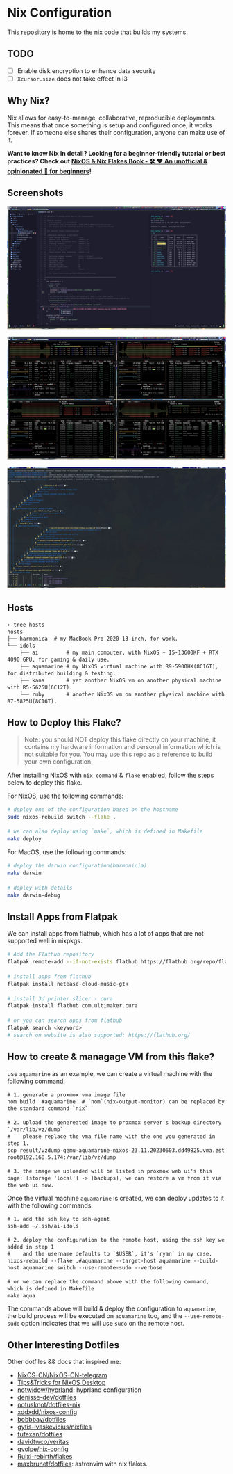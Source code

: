 # Nix Configuration

This repository is home to the nix code that builds my systems.

## TODO

- [ ] Enable disk encryption to enhance data security
- [ ] `Xcursor.size` does not take effect in i3

## Why Nix?

Nix allows for easy-to-manage, collaborative, reproducible deployments. This means that once something is setup and configured once, it works forever. If someone else shares their configuration, anyone can make use of it.

**Want to know Nix in detail? Looking for a beginner-friendly tutorial or best practices? Check out [NixOS & Nix Flakes Book - 🛠️ ❤️ An unofficial & opinionated :book: for beginners](https://github.com/ryan4yin/nixos-and-flakes-book)!**

## Screenshots

![](/_img/astronvim_2023-07-13_00-39.webp)

![](/_img/nix-distributed-building.webp)

![](/_img/nix-distributed-building-log.webp)

## Hosts

```shell
› tree hosts
hosts
├── harmonica  # my MacBook Pro 2020 13-inch, for work.
└── idols
    ├── ai         # my main computer, with NixOS + I5-13600KF + RTX 4090 GPU, for gaming & daily use.
    ├── aquamarine # my NixOS virtual machine with R9-5900HX(8C16T), for distributed building & testing.
    ├── kana       # yet another NixOS vm on another physical machine with R5-5625U(6C12T).
    └── ruby       # another NixOS vm on another physical machine with R7-5825U(8C16T).
```

## How to Deploy this Flake?

> Note: you should NOT deploy this flake directly on your machine, it contains my hardware information and personal information which is not suitable for you. You may use this repo as a reference to build your own configuration.

After installing NixOS with `nix-command` & `flake` enabled, follow the steps below to deploy this flake.

For NixOS, use the following commands:

```bash
# deploy one of the configuration based on the hostname
sudo nixos-rebuild switch --flake .

# we can also deploy using `make`, which is defined in Makefile
make deploy
```

For MacOS, use the following commands:

```bash
# deploy the darwin configuration(harmonicia)
make darwin

# deploy with details
make darwin-debug
```

## Install Apps from Flatpak

We can install apps from flathub, which has a lot of apps that are not supported well in nixpkgs.

```bash
# Add the Flathub repository
flatpak remote-add --if-not-exists flathub https://flathub.org/repo/flathub.flatpakrepo

# install apps from flathub
flatpak install netease-cloud-music-gtk

# install 3d printer slicer - cura
flatpak install flathub com.ultimaker.cura

# or you can search apps from flathub
flatpak search <keyword>
# search on website is also supported: https://flathub.org/
```

## How to create & managage VM from this flake?

use `aquamarine` as an example, we can create a virtual machine with the following command:

```shell
# 1. generate a proxmox vma image file
nom build .#aquamarine  # `nom`(nix-output-monitor) can be replaced by the standard command `nix`

# 2. upload the genereated image to proxmox server's backup directory `/var/lib/vz/dump`
#    please replace the vma file name with the one you generated in step 1.
scp result/vzdump-qemu-aquamarine-nixos-23.11.20230603.dd49825.vma.zst root@192.168.5.174:/var/lib/vz/dump

# 3. the image we uploaded will be listed in proxmox web ui's this page: [storage 'local'] -> [backups], we can restore a vm from it via the web ui now.
```

Once the virtual machine `aquamarine` is created, we can deploy updates to it with the following commands:

```shell
# 1. add the ssh key to ssh-agent
ssh-add ~/.ssh/ai-idols

# 2. deploy the configuration to the remote host, using the ssh key we added in step 1
#    and the username defaults to `$USER`, it's `ryan` in my case.
nixos-rebuild --flake .#aquamarine --target-host aquamarine --build-host aquamarine switch --use-remote-sudo --verbose

# or we can replace the command above with the following command, which is defined in Makefile
make aqua
```

The commands above will build & deploy the configuration to `aquamarine`, the build process will be executed on `aquamarine` too, and the `--use-remote-sudo` option indicates that we will use `sudo` on the remote host.


## Other Interesting Dotfiles

Other dotfiles && docs that inspired me:

- [NixOS-CN/NixOS-CN-telegram](https://github.com/NixOS-CN/NixOS-CN-telegram)
- [Tips&Tricks for NixOS Desktop](https://discourse.nixos.org/t/tips-tricks-for-nixos-desktop/28488/2)
- [notwidow/hyprland](https://github.com/notwidow/hyprland): hyprland configuration
- [denisse-dev/dotfiles](https://github.com/denisse-dev/dotfiles)
- [notusknot/dotfiles-nix](https://github.com/notusknot/dotfiles-nix)
- [xddxdd/nixos-config](https://github.com/xddxdd/nixos-config)
- [bobbbay/dotfiles](https://github.com/bobbbay/dotfiles)
- [gytis-ivaskevicius/nixfiles](https://github.com/gytis-ivaskevicius/nixfiles)
- [fufexan/dotfiles](https://github.com/fufexan/dotfiles)
- [davidtwco/veritas](https://github.com/davidtwco/veritas)
- [gvolpe/nix-config](https://github.com/gvolpe/nix-config)
- [Ruixi-rebirth/flakes](https://github.com/Ruixi-rebirth/flakes)
- [maxbrunet/dotfiles](https://github.com/maxbrunet/dotfiles): astronvim with nix flakes.
